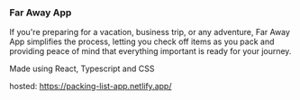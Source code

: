 ### Far Away App

If you're preparing for a vacation, business trip, or any adventure, Far Away App simplifies the process, letting you check off items as you pack and providing peace of mind that everything important is ready for your journey.

Made using React, Typescript and CSS

hosted: https://packing-list-app.netlify.app/

